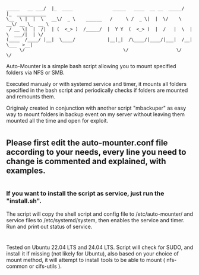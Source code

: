 ```            __                                                  __               
_____   __ ___/  |_  ____               _____   ____  __ __  _____/  |_  ___________ 
\__  \ |  |  \   __\/  _ \    ______   /     \ /  _ \|  |  \/    \   __\/ __ \_  __ \
 / __ \|  |  /|  | (  <_> )  /_____/  |  Y Y  (  <_> )  |  /   |  \  | \  ___/|  | \/
(____  /____/ |__|  \____/            |__|_|  /\____/|____/|___|  /__|  \___  >__|   
     \/                                     \/                  \/          \/       
```

Auto-Mounter is a simple bash script allowing you to mount specified folders via NFS or SMB.

Executed manualy or with systemd service and timer, it mounts all folders specified in the bash script and periodically checks if folders are mounted and remounts them.

Originaly created in conjunction with another script "mbackuper" as easy way to mount folders in backup event on my server without leaving them mounted all the time and open for exploit.

#

## Please first edit the auto-mounter.conf file according to your needs, every line you need to change is commented and explained, with examples.

#

### If you want to install the script as service, just run the  "install.sh".

The script will copy the shell script and config file to /etc/auto-mounter/ and service files to /etc/systemd/system, then enables the service and timer. Run and print out status of service.


#
#

Tested on Ubuntu 22.04 LTS and 24.04 LTS. Script will check for SUDO, and install it if missing (not likely for Ubuntu), also based on your choice of mount method, it will attempt to install tools to be able to mount ( nfs-common or cifs-utils ).
